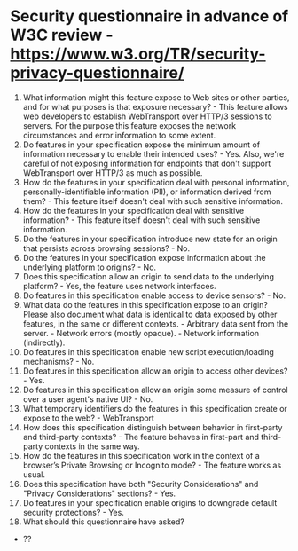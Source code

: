 # Security questionnaire in advance of W3C review  - https://www.w3.org/TR/security-privacy-questionnaire/

01.  What information might this feature expose to Web sites or other parties,
     and for what purposes is that exposure necessary?
    - This feature allows web developers to establish WebTransport over HTTP/3
      sessions to servers. For the purpose this feature exposes the network
      circumstances and error information to some extent.
02.  Do features in your specification expose the minimum amount of information
      necessary to enable their intended uses?
    - Yes. Also, we're careful of not exposing information for endpoints that
      don't support WebTransport over HTTP/3 as much as possible.
03.  How do the features in your specification deal with personal information,
      personally-identifiable information (PII), or information derived from
      them?
    - This feature itself doesn't deal with such sensitive information.
 04.  How do the features in your specification deal with sensitive information?
    - This feature itself doesn't deal with such sensitive information.
 05.  Do the features in your specification introduce new state for an origin
      that persists across browsing sessions?
    - No.
 06.  Do the features in your specification expose information about the
      underlying platform to origins?
    - No.
 07.  Does this specification allow an origin to send data to the underlying
      platform?
    - Yes, the feature uses network interfaces.
 08.  Do features in this specification enable access to device sensors?
    - No.
 09.  What data do the features in this specification expose to an origin? Please
      also document what data is identical to data exposed by other features, in the
      same or different contexts.
    - Arbitrary data sent from the server.
    - Network errors (mostly opaque).
    - Network information (indirectly).
 10.  Do features in this specification enable new script execution/loading
      mechanisms?
    - No.
 11.  Do features in this specification allow an origin to access other devices?
    - Yes.
 12.  Do features in this specification allow an origin some measure of control over
      a user agent's native UI?
    - No.
 13.  What temporary identifiers do the features in this specification create or
      expose to the web?
    - WebTransport
 14.  How does this specification distinguish between behavior in first-party and
      third-party contexts?
    - The feature behaves in first-part and third-party contexts in the same way.
 15.  How do the features in this specification work in the context of a browser’s
      Private Browsing or Incognito mode?
    - The feature works as usual.
 16.  Does this specification have both "Security Considerations" and "Privacy
      Considerations" sections?
    - Yes.
 17.  Do features in your specification enable origins to downgrade default
      security protections?
    - Yes.
 18.  What should this questionnaire have asked?
  - ??
